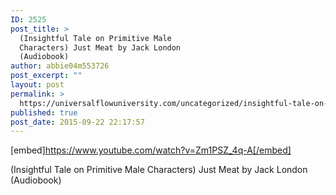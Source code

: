 ```yaml
---
ID: 2525
post_title: >
  (Insightful Tale on Primitive Male
  Characters) Just Meat by Jack London
  (Audiobook)
author: abbie04m553726
post_excerpt: ""
layout: post
permalink: >
  https://universalflowuniversity.com/uncategorized/insightful-tale-on-primitive-male-characters-just-meat-by-jack-london-audiobook/
published: true
post_date: 2015-09-22 22:17:57
---
```

[embed]https://www.youtube.com/watch?v=Zm1PSZ_4q-A[/embed]<br>
<p>(Insightful Tale on Primitive Male Characters) Just Meat by Jack London (Audiobook)</p>